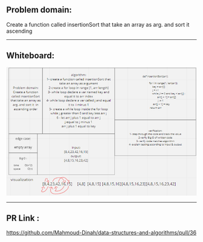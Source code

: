 ## Problem domain:

Create a function called insertionSort that take an array as arg. and sort it ascending

-----------------------------------------------------
## Whiteboard:

![insertion-sort](insertion-sort.PNG)

-----------------------------------------------------

## PR Link :

https://github.com/Mahmoud-Dinah/data-structures-and-algorithms/pull/36
